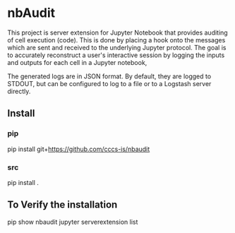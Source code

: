 # nbAudit

This project is server extension for Jupyter Notebook that provides auditing of cell execution (code). This is done by placing a hook onto the messages which are sent and received to the underlying Jupyter protocol.
The goal is to accurately reconstruct a user's interactive session by logging the inputs and outputs for each cell in a Jupyter notebook,

The generated logs are in JSON format. By default, they are logged to STDOUT, but can be configured to log to a file or to a Logstash server directly. 


## Install

### pip
pip install git+https://github.com/cccs-is/nbaudit

### src
pip install .

## To Verify the installation
pip show nbaudit
jupyter serverextension list


